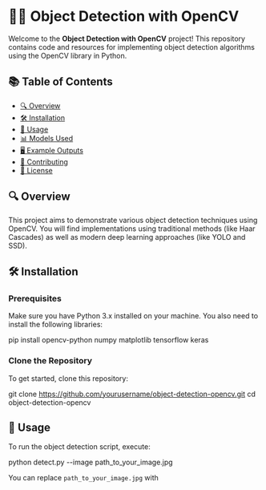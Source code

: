 # 🕵️‍♂️ Object Detection with OpenCV

Welcome to the **Object Detection with OpenCV** project! This repository contains code and resources for implementing object detection algorithms using the OpenCV library in Python. 

## 📚 Table of Contents
- [🔍 Overview](#overview)
- [🛠️ Installation](#installation)
- [🚀 Usage](#usage)
- [📊 Models Used](#models-used)
- [🖥️ Example Outputs](#example-outputs)
- [🤝 Contributing](#contributing)
- [📄 License](#license)

## 🔍 Overview
This project aims to demonstrate various object detection techniques using OpenCV. You will find implementations using traditional methods (like Haar Cascades) as well as modern deep learning approaches (like YOLO and SSD).

## 🛠️ Installation

### Prerequisites
Make sure you have Python 3.x installed on your machine. You also need to install the following libraries:

pip install opencv-python numpy matplotlib tensorflow keras

### Clone the Repository
To get started, clone this repository:

git clone https://github.com/yourusername/object-detection-opencv.git
cd object-detection-opencv

## 🚀 Usage

To run the object detection script, execute:

python detect.py --image
path_to_your_image.jpg 

You can replace `path_to_your_image.jpg` with
